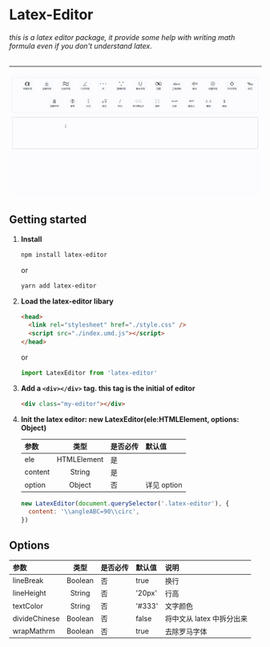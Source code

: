 # Latex-Editor

###### this is a latex editor package, it provide some help with writing math formula even if you don't understand latex.

---

![demo image](./demo.gif)

## Getting started

1. **Install**

   ```bash
   npm install latex-editor
   ```

   or

   ```bash
   yarn add latex-editor
   ```

2. **Load the latex-editor libary**

   ```html
   <head>
     <link rel="stylesheet" href="./style.css" />
     <script src="./index.umd.js"></script>
   </head>
   ```

   or

   ```javascript
   import LatexEditor from 'latex-editor'
   ```

3. **Add a `<div></div>` tag. this tag is the initial of editor**

   ```html
   <div class="my-editor"></div>
   ```

4. **Init the latex editor: new LatexEditor(ele:HTMLElement, options: Object)**

   | 参数    |    类型     | 是否必传 | 默认值      |
   | :------ | :---------: | :------- | :---------- |
   | ele     | HTMLElement | 是       |             |
   | content |   String    | 是       |             |
   | option  |   Object    | 否       | 详见 option |

   ```javascript
   new LatexEditor(document.querySelector('.latex-editor'), {
     content: '\\angleABC=90\\circ',
   })
   ```

## Options

| 参数          |  类型   | 是否必传 | 默认值 | 说明                      |
| :------------ | :-----: | :------- | :----- | :------------------------ |
| lineBreak     | Boolean | 否       | true   | 换行                      |
| lineHeight    | String  | 否       | '20px' | 行高                      |
| textColor     | String  | 否       | '#333' | 文字颜色                  |
| divideChinese | Boolean | 否       | false  | 将中文从 latex 中拆分出来 |
| wrapMathrm    | Boolean | 否       | true   | 去除罗马字体              |
